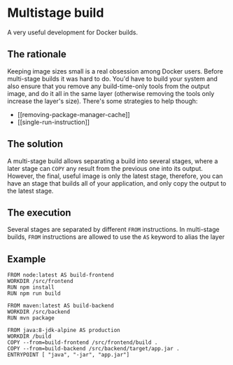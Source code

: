 # Multistage build
A very useful development for Docker builds.

## The rationale
Keeping image sizes small is a real obsession among Docker users. Before multi-stage builds it was hard to do. You'd have to build your system and also ensure that you remove any build-time-only tools from the output image, and do it all in the same layer (otherwise removing the tools only increase the layer's size). There's some strategies to help though:

* [[removing-package-manager-cache]]
* [[single-run-instruction]]

## The solution
A multi-stage build allows separating a build into several stages, where a later stage can `COPY` any result from the previous one into its output. However, the final, useful image is only the latest stage, therefore, you can have an stage that builds all of your application, and only copy the output to the latest stage.

## The execution
Several stages are separated by different `FROM` instructions. In multi-stage builds, `FROM` instructions are allowed to use the `AS` keyword to alias the layer

## Example
```docker
FROM node:latest AS build-frontend
WORKDIR /src/frontend
RUN npm install
RUN npm run build

FROM maven:latest AS build-backend
WORKDIR /src/backend
RUN mvn package

FROM java:8-jdk-alpine AS production
WORKDIR /build
COPY --from=build-frontend /src/frontend/build .
COPY --from=build-backend /src/backend/target/app.jar .
ENTRYPOINT [ "java", "-jar", "app.jar"]
```
